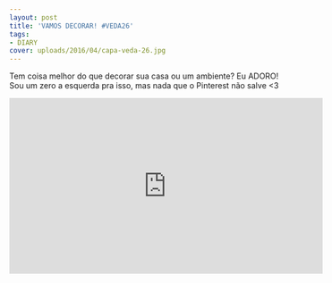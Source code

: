 ```yaml
---
layout: post
title: 'VAMOS DECORAR! #VEDA26'
tags:
- DIARY
cover: uploads/2016/04/capa-veda-26.jpg
---
```


Tem coisa melhor do que decorar sua casa ou um ambiente? Eu ADORO! Sou um zero a esquerda pra isso, mas nada que o Pinterest não salve <3

<iframe width="560" height="315" src="https://www.youtube.com/embed/R-DJD-YuRdo" frameborder="0" allowfullscreen></iframe>
